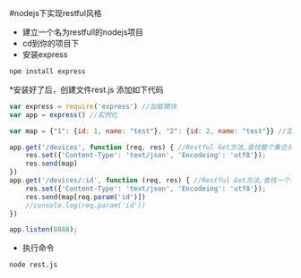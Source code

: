 #nodejs下实现restful风格
* 建立一个名为restfull的nodejs项目
* cd到你的项目下
* 安装express
```sh
npm install express
```
*安装好了后，创建文件rest.js 添加如下代码
```js
var express = require('express') //加载模块
var app = express() //实例化

var map = {"1": {id: 1, name: "test"}, "2": {id: 2, name: "test"}} //定义一个集合资源，key为字符串完全是模仿java MAP<T,E>，否则谁会这么去写个hash啊！

app.get('/devices', function (req, res) { //Restful Get方法,查找整个集合资源
    res.set({'Content-Type': 'text/json', 'Encodeing': 'utf8'});
    res.send(map)
})
app.get('/devices/:id', function (req, res) { //Restful Get方法,查找一个单一资源
    res.set({'Content-Type': 'text/json', 'Encodeing': 'utf8'});
    res.send(map[req.param('id')])
    //console.log(req.param('id'))
})

app.listen(8888);
```


* 执行命令

```sh
node rest.js
```




